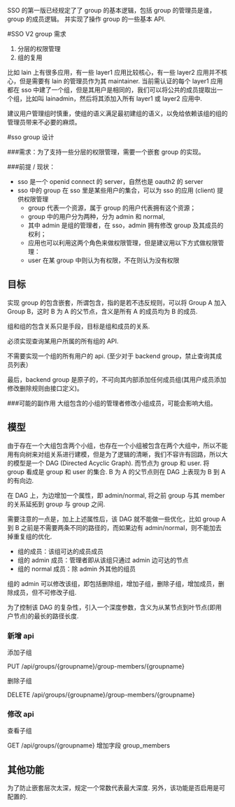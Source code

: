 
SSO 的第一版已经规定了了 group 的基本逻辑，包括 group 的管理员是谁，group 的成员逻辑。
并实现了操作 group 的一些基本 API.

#SSO V2 group 需求

1. 分层的权限管理
2. 组的复用

比如 lain 上有很多应用，有一些 layer1 应用比较核心，有一些 layer2 应用并不核心，但是需要有 lain 的管理员作为其 maintainer. 当前需认证的每个 layer1 应用都在 sso 中建了一个组，但是其用户是相同的，我们可以将公共的成员提取出一个组，比如叫 lainadmin，然后将其添加入所有 layer1 或 layer2 应用中.

建议用户管理组时慎重，使组的语义满足最初建组的语义，以免给依赖该组的组的管理员带来不必要的麻烦。

#sso group 设计

###需求：为了支持一些分层的权限管理，需要一个嵌套 group 的实现。

###前提 / 现状：
- sso 是一个 openid connect 的 server，自然也是 oauth2 的 server
- sso 中的 group 在 sso 里是某些用户的集合，可以为 sso 的应用 (client) 提供权限管理
	- group 代表一个资源，属于 group 的用户代表拥有这个资源；
	- group 中的用户分为两种，分为 admin 和 normal, 
	- 其中 admin 是组的管理者，在 sso，admin 拥有修改 group 及其成员的权利；
	- 应用也可以利用这两个角色来做权限管理，但是建议用以下方式做权限管理：
	- user 在某 group 中则认为有权限，不在则认为没有权限

## 目标
实现 group 的包含嵌套，所谓包含，指的是若不违反规则，可以将 Group A 加入 Group B，这时 B 为 A 的父节点，含义是所有 A 的成员均为 B 的成员.

组和组的包含关系只是手段，目标是组和成员的关系.

必须实现查询某用户所属的所有组的 API.

不需要实现一个组的所有用户的 api. (至少对于 backend group，禁止查询其成员列表）

最后，backend group 是原子的，不可向其内部添加任何成员组(其用户成员添加修改删除规则由接口定义)。

###可能的副作用
大组包含的小组的管理者修改小组成员，可能会影响大组。

## 模型
由于存在一个大组包含两个小组，也存在一个小组被包含在两个大组中，所以不能用有向树来对组关系进行建模，但是为了逻辑的清晰，我们不容许有回路，所以大的模型是一个 DAG (Directed Acyclic Graph). 而节点为 group 和 user. 将 group 看成是 group 和 user 的集合. B 为 A 的父节点则在 DAG  上表现为 B 到 A 的有向边.

在 DAG 上，为边增加一个属性，即 admin/normal, 将之前 group 与其 member 的关系延拓到 group 与 group 之间.

需要注意的一点是，加上上述属性后，该 DAG 就不能做一些优化，比如 group A 到 B 之前是不需要两条不同的路径的，而如果边有 admin/normal，则不能加去掉重复组的优化.

- 组的成员：该组可达的成员成员
- 组的 admin 成员：管理者即从该组只通过 admin 边可达的节点
- 组的 normal 成员：除 admin 外其他的组员 

组的 admin 可以修改该组，即包括删除组，增加子组，删除子组，增加成员，删除成员，但不可修改子组.

为了控制该 DAG 的复杂性，引入一个深度参数，含义为从某节点到叶节点(即用户节点)的最长的路径长度.

### 新增 api

添加子组

PUT /api/groups/{groupname}/group-members/{groupname}

删除子组

DELETE /api/groups/{groupname}/group-members/{groupname}


### 修改 api

查看子组

GET /api/groups/{groupname}
增加字段 group\_members


## 其他功能
为了防止嵌套层次太深，规定一个常数代表最大深度.
另外，该功能是否启用是可配置的.


